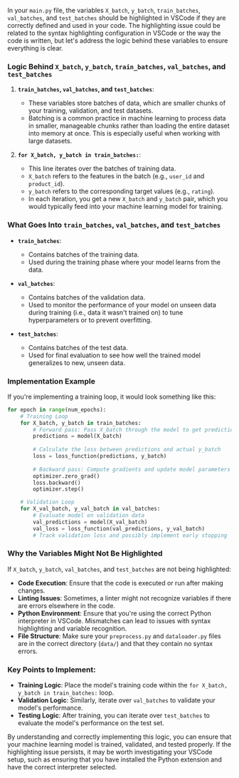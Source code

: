 In your `main.py` file, the variables `X_batch`, `y_batch`, `train_batches`, `val_batches`, and `test_batches` should be highlighted in VSCode if they are correctly defined and used in your code. The highlighting issue could be related to the syntax highlighting configuration in VSCode or the way the code is written, but let's address the logic behind these variables to ensure everything is clear.

### Logic Behind `X_batch`, `y_batch`, `train_batches`, `val_batches`, and `test_batches`

1. **`train_batches`, `val_batches`, and `test_batches`**:
   - These variables store batches of data, which are smaller chunks of your training, validation, and test datasets.
   - Batching is a common practice in machine learning to process data in smaller, manageable chunks rather than loading the entire dataset into memory at once. This is especially useful when working with large datasets.

2. **`for X_batch, y_batch in train_batches:`**:
   - This line iterates over the batches of training data.
   - `X_batch` refers to the features in the batch (e.g., `user_id` and `product_id`).
   - `y_batch` refers to the corresponding target values (e.g., `rating`).
   - In each iteration, you get a new `X_batch` and `y_batch` pair, which you would typically feed into your machine learning model for training.

### What Goes Into `train_batches`, `val_batches`, and `test_batches`

- **`train_batches`**: 
  - Contains batches of the training data.
  - Used during the training phase where your model learns from the data.
  
- **`val_batches`**: 
  - Contains batches of the validation data.
  - Used to monitor the performance of your model on unseen data during training (i.e., data it wasn't trained on) to tune hyperparameters or to prevent overfitting.

- **`test_batches`**:
  - Contains batches of the test data.
  - Used for final evaluation to see how well the trained model generalizes to new, unseen data.

### Implementation Example

If you're implementing a training loop, it would look something like this:

```python
for epoch in range(num_epochs):
    # Training Loop
    for X_batch, y_batch in train_batches:
        # Forward pass: Pass X_batch through the model to get predictions
        predictions = model(X_batch)
        
        # Calculate the loss between predictions and actual y_batch
        loss = loss_function(predictions, y_batch)
        
        # Backward pass: Compute gradients and update model parameters
        optimizer.zero_grad()
        loss.backward()
        optimizer.step()

    # Validation Loop
    for X_val_batch, y_val_batch in val_batches:
        # Evaluate model on validation data
        val_predictions = model(X_val_batch)
        val_loss = loss_function(val_predictions, y_val_batch)
        # Track validation loss and possibly implement early stopping
```

### Why the Variables Might Not Be Highlighted

If `X_batch`, `y_batch`, `val_batches`, and `test_batches` are not being highlighted:

- **Code Execution**: Ensure that the code is executed or run after making changes.
- **Linting Issues**: Sometimes, a linter might not recognize variables if there are errors elsewhere in the code.
- **Python Environment**: Ensure that you're using the correct Python interpreter in VSCode. Mismatches can lead to issues with syntax highlighting and variable recognition.
- **File Structure**: Make sure your `preprocess.py` and `dataloader.py` files are in the correct directory (`data/`) and that they contain no syntax errors.

### Key Points to Implement:

- **Training Logic**: Place the model's training code within the `for X_batch, y_batch in train_batches:` loop.
- **Validation Logic**: Similarly, iterate over `val_batches` to validate your model's performance.
- **Testing Logic**: After training, you can iterate over `test_batches` to evaluate the model's performance on the test set.

By understanding and correctly implementing this logic, you can ensure that your machine learning model is trained, validated, and tested properly. If the highlighting issue persists, it may be worth investigating your VSCode setup, such as ensuring that you have installed the Python extension and have the correct interpreter selected.